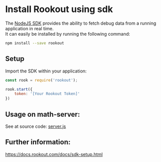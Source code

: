# Install Rookout using sdk

The [NodeJS SDK](https://www.npmjs.com/package/rookout) provides the ability to fetch debug data from a running application in real time.  
It can easily be installed by running the following command:
```bash
npm install --save rookout
```

## Setup

Import the SDK within your application:
```javascript
const rook = require('rookout');

rook.start({
    token: '[Your Rookout Token]'
})
```

## Usage on math-server:

See at source code: [server.js](https://github.com/Rookout/circleci-rookout-orb-webinar/blob/adding-rookout-to-server/src/server.js#L5)

## Further information:

https://docs.rookout.com/docs/sdk-setup.html